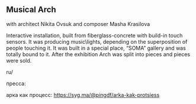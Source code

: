 ## Musical Arch
with architect Nikita Ovsuk and composer Masha Krasilova

Interactive installation, built from fiberglass-concrete with build-in touch sensors.
It was producing music\lights, depending on the superposition of people touching it. It was built in a special place, “SOMA” gallery and was totally bound to it. After the exhibition Arch was split into pieces and pieces were sold.

ru/

пресса:

арка как процесс:
https://syg.ma/@pingdf/arka-kak-protsiess